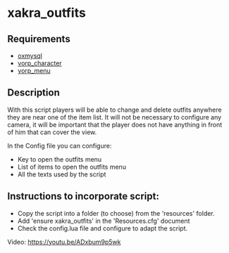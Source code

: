 # xakra_outfits
## Requirements
- [oxmysql](https://github.com/VORPCORE/oxmysql)
- [vorp_character](https://github.com/VORPCORE/VORP-Character)
- [vorp_menu](https://github.com/VORPCORE/vorp_menu)

## Description
With this script players will be able to change and delete outfits anywhere they are near one of the item list. It will not be necessary to configure any camera, it will be important that the player does not have anything in front of him that can cover the view.

In the Config file you can configure:
- Key to open the outfits menu
- List of items to open the outfits menu
- All the texts used by the script

## Instructions to incorporate script:
- Copy the script into a folder (to choose) from the 'resources' folder.
- Add 'ensure xakra_outfits' in the 'Resources.cfg' document
- Check the config.lua file and configure to adapt the script.


Video: https://youtu.be/ADxbum9p5wk




